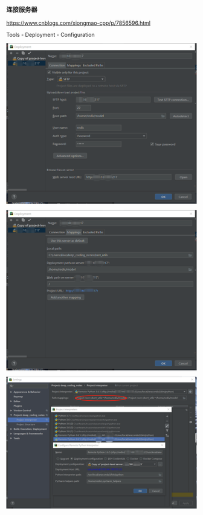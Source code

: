 ### 连接服务器

https://www.cnblogs.com/xiongmao-cpp/p/7856596.html

Tools - Deployment - Configuration

![pycharm_server1](https://github.com/bifeng/deep_coding_notes/raw/master/image/pycharm_server1.png)

![pycharm_server2](https://github.com/bifeng/deep_coding_notes/raw/master/image/pycharm_server2.png)

![pycharm_server3](https://github.com/bifeng/deep_coding_notes/raw/master/image/pycharm_server3.png)



